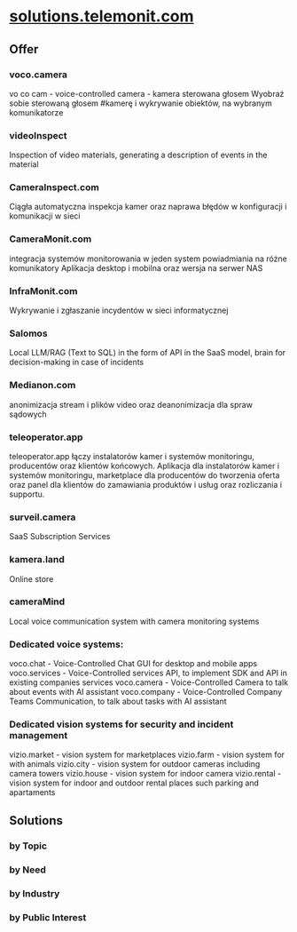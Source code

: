 # [solutions.telemonit.com](http://solutions.telemonit.com)


## Offer

### voco.camera
vo co cam - voice-controlled camera - kamera sterowana głosem
Wyobraź sobie sterowaną głosem #kamerę i wykrywanie obiektów, na wybranym komunikatorze

### videoInspect
Inspection of video materials, generating a description of events in the material

### CameraInspect.com
Ciągła automatyczna inspekcja kamer oraz naprawa błędów w konfiguracji i komunikacji w sieci

### CameraMonit.com
integracja systemów monitorowania w jeden system powiadmiania na różne komunikatory
Aplikacja desktop i mobilna oraz wersja na serwer NAS


### InfraMonit.com
Wykrywanie i zgłaszanie incydentów w sieci informatycznej

### Salomos
Local LLM/RAG (Text to SQL) in the form of API in the SaaS model, brain for decision-making in case of incidents
   
### Medianon.com
anonimizacja stream i plików video oraz deanonimizacja dla spraw sądowych

### teleoperator.app
teleoperator.app łączy instalatorów kamer i systemów monitoringu, producentów oraz klientów końcowych.
Aplikacja dla instalatorów kamer i systemów monitoringu, marketplace dla producentów do tworzenia oferta oraz panel dla klientów do zamawiania produktów i usług oraz rozliczania i supportu.

### surveil.camera
SaaS Subscription Services


### kamera.land
Online store


### cameraMind
Local voice communication system with camera monitoring systems


### Dedicated voice systems:

voco.chat - Voice-Controlled Chat GUI for desktop and mobile apps
voco.services - Voice-Controlled services API, to implement SDK and API in existing companies services
voco.camera - Voice-Controlled Camera to talk about events with AI assistant
voco.company - Voice-Controlled Company Teams Communication, to talk about tasks with AI assistant

### Dedicated vision systems for security and incident management

vizio.market -  vision system for marketplaces
vizio.farm - vision system for with animals
vizio.city - vision system for outdoor cameras including camera towers
vizio.house - vision system for indoor camera
vizio.rental - vision system for indoor and outdoor rental places such parking and apartaments




## Solutions

### by Topic

### by Need

### by Industry

### by Public Interest
